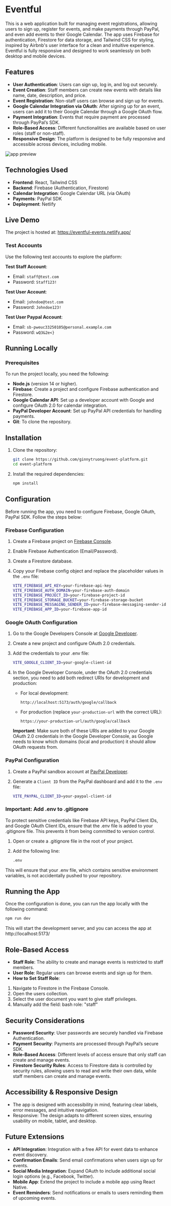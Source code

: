 # Eventful

This is a web application built for managing event registrations, allowing users to sign up, register for events, and make payments through PayPal, and even add events to their Google Calendar. The app uses Firebase for authentication, Firestore for data storage, and Tailwind CSS for styling, inspired by Airbnb's user interface for a clean and intuitive experience.
Eventful is fully responsive and designed to work seamlessly on both desktop and mobile devices.

## Features

- **User Authentication**: Users can sign up, log in, and log out securely.
- **Event Creation**: Staff members can create new events with details like name, date, description, and price.
- **Event Registration**: Non-staff users can browse and sign up for events.
- **Google Calendar Integration via OAuth**: After signing up for an event, users can add it to their Google Calendar through a Google OAuth flow.
- **Payment Integration**: Events that require payment are processed through PayPal’s SDK.
- **Role-Based Access**: Different functionalities are available based on user roles (staff or non-staff).
- **Responsive Design**: The platform is designed to be fully responsive and accessible across devices, including mobile.

![app preview](<app-preview.png>)

## Technologies Used

- **Frontend**: React, Tailwind CSS
- **Backend**: Firebase (Authentication, Firestore)
- **Calendar Integration**: Google Calendar URL (via OAuth)
- **Payments**: PayPal SDK
- **Deployment**: Netlify

## Live Demo
The project is hosted at: https://eventful-events.netlify.app/

### Test Accounts
Use the following test accounts to explore the platform:

**Test Staff Account**:
- Email: ```staff@test.com```
- Password: ```Staff123!```

**Test User Account**:
- Email: ```johndoe@test.com```
- Password: ```Johndoe123!```

**Test User Paypal Account**:
- Email: ```sb-pweuc33250105@personal.example.com```
- Password: ```wQ3&2e<}```

## Running Locally
### Prerequisites
To run the project locally, you need the following:
- **Node.js** (version 14 or higher).
- **Firebase**: Create a project and configure Firebase authentication and Firestore.
- **Google Calendar API**: Set up a developer account with Google and configure OAuth 2.0 for calendar integration.
- **PayPal Developer Account**: Set up PayPal API credentials for handling payments.
- **Git**: To clone the repository.

## Installation

1. Clone the repository:

    ```bash
    git clone https://github.com/ginnytruong/event-platform.git
    cd event-platform
    ```

2. Install the required dependencies:

    ```bash
    npm install
    ```

## Configuration

Before running the app, you need to configure Firebase, Google OAuth, PayPal SDK. Follow the steps below:

### Firebase Configuration

1. Create a Firebase project on [Firebase Console](https://console.firebase.google.com/).
2. Enable Firebase Authentication (Email/Password).
3. Create a Firestore database.
4. Copy your Firebase config object and replace the placeholder values in the `.env` file:

    ```bash
    VITE_FIREBASE_API_KEY=your-firebase-api-key
    VITE_FIREBASE_AUTH_DOMAIN=your-firebase-auth-domain
    VITE_FIREBASE_PROJECT_ID=your-firebase-project-id
    VITE_FIREBASE_STORAGE_BUCKET=your-firebase-storage-bucket
    VITE_FIREBASE_MESSAGING_SENDER_ID=your-firebase-messaging-sender-id
    VITE_FIREBASE_APP_ID=your-firebase-app-id
    ```

### Google OAuth Configuration
1. Go to the Google Developers Console at [Google Developer](https://console.developers.google.com/project).
2. Create a new project and configure OAuth 2.0 credentials.
3. Add the credentials to your .env file:

    ```bash
    VITE_GOOGLE_CLIENT_ID=your-google-client-id
    ```
4. In the Google Developer Console, under the OAuth 2.0 credentials section, you need to add both redirect URIs for development and production:

    - For local development:
      ```
      http://localhost:5173/auth/google/callback
      ```
    - For production (replace `your-production-url` with the correct URL):
      ```
      https://your-production-url/auth/google/callback
      ```
    
    **Important**: Make sure both of these URIs are added to your Google OAuth 2.0 credentials in the Google Developer Console, as Google needs to know which domains (local and production) it should allow OAuth requests from.

### PayPal Configuration

1. Create a PayPal sandbox account at [PayPal Developer](https://developer.paypal.com/).
2. Generate a `Client ID` from the PayPal dashboard and add it to the `.env` file:

    ```bash
    VITE_PAYPAL_CLIENT_ID=your-paypal-client-id
    ```

### Important: Add .env to .gitignore
To protect sensitive credentials like Firebase API keys, PayPal Client IDs, and Google OAuth Client IDs, ensure that the .env file is added to your .gitignore file. This prevents it from being committed to version control.

1. Open or create a .gitignore file in the root of your project.
2. Add the following line:

    ``` bash
    .env
    ```
This will ensure that your .env file, which contains sensitive environment variables, is not accidentally pushed to your repository.

## Running the App

Once the configuration is done, you can run the app locally with the following command:

``` bash
npm run dev
```

This will start the development server, and you can access the app at http://localhost:5173/

## Role-Based Access
- **Staff Role**: The ability to create and manage events is restricted to staff members.
- **User Role**: Regular users can browse events and sign up for them.
- **How to Set Staff Role**: 
1. Navigate to Firestore in the Firebase Console.
2. Open the users collection.
3. Select the user document you want to give staff privileges.
4. Manually add the field: bash role: "staff"

## Security Considerations
- **Password Security**: User passwords are securely handled via Firebase Authentication.
- **Payment Security**: Payments are processed through PayPal’s secure SDK.
- **Role-Based Access**: Different levels of access ensure that only staff can create and manage events.
- **Firestore Security Rules**: Access to Firestore data is controlled by security rules, allowing users to read and write their own data, while staff members can create and manage events.

## Accessibility & Responsive Design
- The app is designed with accessibility in mind, featuring clear labels, error messages, and intuitive navigation.
- Responsive: The design adapts to different screen sizes, ensuring usability on mobile, tablet, and desktop.

## Future Extensions
- **API Integration**: Integration with a free API for event data to enhance event discovery.
- **Confirmation Emails**: Send email confirmations when users sign up for events.
- **Social Media Integration**: Expand OAuth to include additional social login options (e.g., Facebook, Twitter).
- **Mobile App**: Extend the project to include a mobile app using React Native.
- **Event Reminders**: Send notifications or emails to users reminding them of upcoming events.
